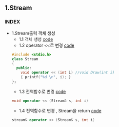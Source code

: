 ## 1.Stream
### INDEX
* 1.Stream출력 객체 생성
    * 1.1 객체 생성 [code](https://github.com/csbyun-data/CPP-Pro/blob/main/chap01/Stream/Stream1.cpp)
    * 1.2 operator <<로 변경 [code](https://github.com/csbyun-data/CPP-Pro/blob/main/chap01/Stream/Stream_Operator1.cpp)
   ```cpp
   #include <stdio.h>
   class Stream
   {
     public:
       void operator << (int i) //void Draw(int i)
       { printf("%d \n", i); }
   };
   ```
    * 1.3 전역함수로 변경 [code](https://github.com/csbyun-data/CPP-Pro/blob/main/chap01/Stream/Stream_Global1.cpp)
   ```cpp
   void operator << (Stream& s, int i)
   ```
    * 1.4 전역함수로 변경 , Stream을 return [code](https://github.com/csbyun-data/CPP-Pro/blob/main/chap01/Stream/Stream_Global2.cpp)
   ```cpp
   stream& operator << (Stream& s, int i)
   ```
